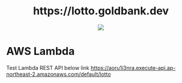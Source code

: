 <h1 align="center"> https://lotto.goldbank.dev </h1>
<p align="center">
  <img src="https://img.shields.io/badge/language-javascript-F7DF1E?style"/>
</p>

# AWS Lambda
Test Lambda REST API below link
https://aoru1i3nra.execute-api.ap-northeast-2.amazonaws.com/default/lotto

